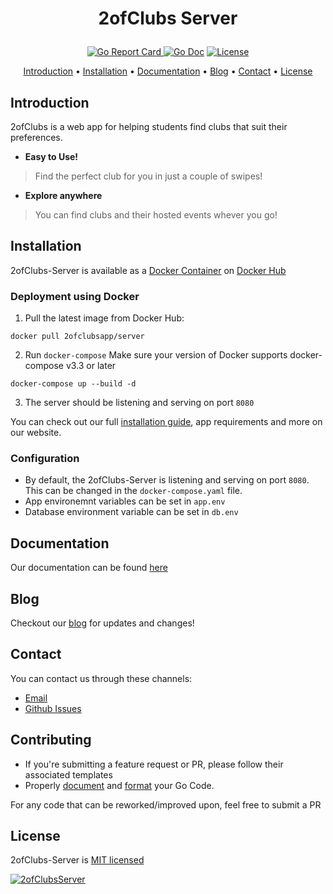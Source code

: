 <h1 align="center">
  <p align="center">2ofClubs Server</p>
  <a href="https://2ofClubs.app><img src="https://avatars3.githubusercontent.com/u/64863952?s=400&u=293c427becbc89d1388ece6182462f14ad81d3a5&v=4 alt="2ofClubs"></a>
</h1>
<p align="center">
  <a href="https://goreportcard.com/report/github.com/2ofClubsApp/2ofclubs-server"><img src="https://goreportcard.com/badge/github.com/2ofClubsApp/2ofclubs-server" alt="Go Report Card"/> </a>
  <a href="https://godoc.org/github.com/2-of-clubs/2ofclubs-server"><img src="https://godoc.org/github.com/2-of-clubs/2ofclubs-server?status.svg" alt="Go Doc"/></a>
  <a href="#License" alt="License"><img src="https://img.shields.io/badge/license-MIT-blue.svg" alt="License"/></a>
</p>

<p align="center">
  <a href="#introduction">Introduction</a> •
  <a href="#installation">Installation</a> •
  <a href="#documentation">Documentation</a> •
  <a href="#blog">Blog</a> •
  <a href="#contact">Contact</a> •
  <a href="#license">License</a>
</p>

## Introduction
2ofClubs is a web app for helping students find clubs that suit their preferences.

- **Easy to Use!**
> Find the perfect club for you in just a couple of swipes!

- **Explore anywhere**
> You can find clubs and their hosted events whever you go!

## Installation
2ofClubs-Server is available as a [Docker Container](https://hub.docker.com/r/2ofclubsapp/server) on [Docker Hub](https://hub.docker.com)

### Deployment using Docker

1. Pull the latest image from Docker Hub:

```
docker pull 2ofclubsapp/server
```

2. Run `docker-compose` 
Make sure your version of Docker supports docker-compose v3.3 or later

```
docker-compose up --build -d
```

3. The server should be listening and serving on port `8080`

You can check out our full [installation guide](https://2ofclubs.app/docs/installation), app requirements and more on our website.

### Configuration
* By default, the 2ofClubs-Server is listening and serving on port `8080`. This can be changed in the `docker-compose.yaml` file.
* App environemnt variables can be set in `app.env`
* Database environment variable can be set in `db.env`

## Documentation
Our documentation can be found [here](https://2ofclubs.app/docs)

## Blog
Checkout our [blog](https://2ofclubs.app/blog) for updates and changes!

## Contact
You can contact us through these channels:
- [Email](mailto:hello@2ofclubs.app)
- [Github Issues](https://github.com/2ofClubsApp/2ofclubs-server/issues)

## Contributing
- If you're submitting a feature request or PR, please follow their associated templates
- Properly [document](https://blog.golang.org/godoc) and [format](https://golang.org/doc/effective_go.html#formatting) your Go Code.

For any code that can be reworked/improved upon, feel free to submit a PR
## License
2ofClubs-Server is [MIT licensed](./LICENSE)

<a href="https://2ofClubs.app"><img src="https://user-images.githubusercontent.com/41246112/83603397-5d4d6800-a542-11ea-9dcd-3916bc86474d.png" alt="2ofClubsServer"/>
